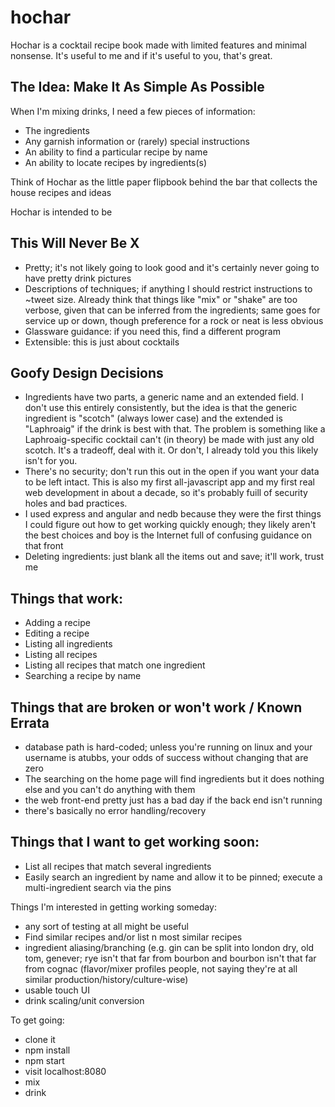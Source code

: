 # hochar

Hochar is a cocktail recipe book made with limited features and minimal nonsense. It's useful to me and if it's useful to you, that's great.

## The Idea: Make It As Simple As Possible

When I'm mixing drinks, I need a few pieces of information:

* The ingredients
* Any garnish information or (rarely) special instructions 
* An ability to find a particular recipe by name
* An ability to locate recipes by ingredients(s)

Think of Hochar as the little paper flipbook behind the bar that collects the house recipes and ideas 

Hochar is intended to be

## This Will Never Be X

* Pretty; it's not likely going to look good and it's certainly never going to have pretty drink pictures
* Descriptions of techniques; if anything I should restrict instructions to ~tweet size. Already think that things like "mix" or "shake" are too verbose, given that can be inferred from the ingredients; same goes for service up or down, though preference for a rock or neat is less obvious
* Glassware guidance: if you need this, find a different program
* Extensible: this is just about cocktails

## Goofy Design Decisions

* Ingredients have two parts, a generic name and an extended field. I don't use this entirely consistently, but the idea is that the generic ingredient is "scotch" (always lower case) and the extended is "Laphroaig" if the drink is best with that. The problem is something like a Laphroaig-specific cocktail can't (in theory) be made with just any old scotch. It's a tradeoff, deal with it. Or don't, I already told you this likely isn't for you.
* There's no security; don't run this out in the open if you want your data to be left intact. This is also my first all-javascript app and my first real web development in about a decade, so it's probably fuill of security holes and bad practices.
* I used express and angular and nedb because they were the first things I could figure out how to get working quickly enough; they likely aren't the best choices and boy is the Internet full of confusing guidance on that front
* Deleting ingredients: just blank all the items out and save; it'll work, trust me

## Things that work:

* Adding a recipe
* Editing a recipe
* Listing all ingredients
* Listing all recipes
* Listing all recipes that match one ingredient
* Searching a recipe by name

## Things that are broken or won't work / Known Errata

* database path is hard-coded; unless you're running on linux and your username is atubbs, your odds of success without changing that are zero
* The searching on the home page will find ingredients but it does nothing else and you can't do anything with them
* the web front-end pretty just has a bad day if the back end isn't running
* there's basically no error handling/recovery

## Things that I want to get working soon:

* List all recipes that match several ingredients
* Easily search an ingredient by name and allow it to be pinned; execute a multi-ingredient search via the pins

Things I'm interested in getting working someday:

* any sort of testing at all might be useful
* Find similar recipes and/or list n most similar recipes
* ingredient aliasing/branching (e.g. gin can be split into london dry, old tom, genever; rye isn't that far from bourbon and bourbon isn't that far from cognac (flavor/mixer profiles people, not saying they're at all similar production/history/culture-wise)
* usable touch UI
* drink scaling/unit conversion

To get going:

* clone it
* npm install
* npm start
* visit localhost:8080
* mix
* drink

